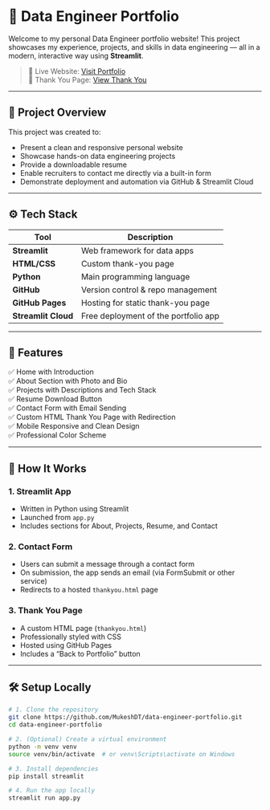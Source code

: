 # 💼 Data Engineer Portfolio

Welcome to my personal Data Engineer portfolio website! This project showcases my experience, projects, and skills in data engineering — all in a modern, interactive way using **Streamlit**.

> 🔗 Live Website: [Visit Portfolio](https://data-engineer-portfolio-mmi4cg2uujzcu6zo6rf6ga.streamlit.app)  
> 📄 Thank You Page: [View Thank You](https://mukeshdt.github.io/data-engineer-portfolio/thankyou.html)

---

## 📌 Project Overview

This project was created to:
- Present a clean and responsive personal website
- Showcase hands-on data engineering projects
- Provide a downloadable resume
- Enable recruiters to contact me directly via a built-in form
- Demonstrate deployment and automation via GitHub & Streamlit Cloud

---

## ⚙️ Tech Stack

| Tool         | Description                         |
|--------------|-------------------------------------|
| **Streamlit**| Web framework for data apps         |
| **HTML/CSS** | Custom thank-you page               |
| **Python**   | Main programming language           |
| **GitHub**   | Version control & repo management   |
| **GitHub Pages** | Hosting for static thank-you page |
| **Streamlit Cloud** | Free deployment of the portfolio app |

---

## 🧩 Features

✅ Home with Introduction  
✅ About Section with Photo and Bio  
✅ Projects with Descriptions and Tech Stack  
✅ Resume Download Button  
✅ Contact Form with Email Sending  
✅ Custom HTML Thank You Page with Redirection  
✅ Mobile Responsive and Clean Design  
✅ Professional Color Scheme

---

## 🚀 How It Works

### 1. **Streamlit App**
- Written in Python using Streamlit
- Launched from `app.py`
- Includes sections for About, Projects, Resume, and Contact

### 2. **Contact Form**
- Users can submit a message through a contact form
- On submission, the app sends an email (via FormSubmit or other service)
- Redirects to a hosted `thankyou.html` page

### 3. **Thank You Page**
- A custom HTML page (`thankyou.html`)
- Professionally styled with CSS
- Hosted using GitHub Pages
- Includes a “Back to Portfolio” button

---

## 🛠️ Setup Locally

```bash
# 1. Clone the repository
git clone https://github.com/MukeshDT/data-engineer-portfolio.git
cd data-engineer-portfolio

# 2. (Optional) Create a virtual environment
python -m venv venv
source venv/bin/activate  # or venv\Scripts\activate on Windows

# 3. Install dependencies
pip install streamlit

# 4. Run the app locally
streamlit run app.py
